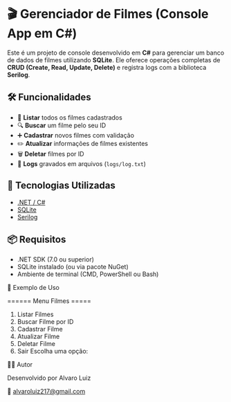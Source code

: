 # 🎬 Gerenciador de Filmes (Console App em C#)

Este é um projeto de console desenvolvido em **C#** para gerenciar um banco de dados de filmes utilizando **SQLite**. Ele oferece operações completas de **CRUD (Create, Read, Update, Delete)** e registra logs com a biblioteca **Serilog**.

## 🛠️ Funcionalidades

- 📄 **Listar** todos os filmes cadastrados
- 🔍 **Buscar** um filme pelo seu ID
- ➕ **Cadastrar** novos filmes com validação
- ✏️ **Atualizar** informações de filmes existentes
- 🗑️ **Deletar** filmes por ID
- 🧾 **Logs** gravados em arquivos (`logs/log.txt`)

## 🧩 Tecnologias Utilizadas

- [.NET / C#](https://dotnet.microsoft.com/)
- [SQLite](https://www.sqlite.org/index.html)
- [Serilog](https://serilog.net/)

## 📦 Requisitos

- .NET SDK (7.0 ou superior)
- SQLite instalado (ou via pacote NuGet)
- Ambiente de terminal (CMD, PowerShell ou Bash)


🧪 Exemplo de Uso

====== Menu Filmes =====
1. Listar Filmes
2. Buscar Filme por ID
3. Cadastrar Filme
4. Atualizar Filme
5. Deletar Filme
0. Sair
Escolha uma opção:


👨‍💻 Autor


Desenvolvido por Alvaro Luiz

📧 alvaroluiz217@gmail.com

